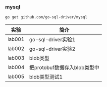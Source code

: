 ### mysql
`go get github.com/go-sql-driver/mysql`

|实验|简介|
|---|---|
|lab001|go-sql-driver实验1|
|lab002|go-sql-driver实验2|
|lab003|blob类型|
|lab004|把protobuf数据存入blob类型中|
|lab005|blob类型测试1|